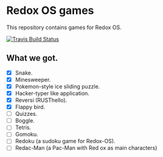 # Redox OS games

This repository contains games for Redox OS.

[![Travis Build Status](https://travis-ci.org/redox-os/games-for-redox.svg?branch=master)](https://travis-ci.org/redox-os/games-for-redox)

## What we got.

- [x] Snake.
- [x] Minesweeper.
- [x] Pokemon-style ice sliding puzzle.
- [x] Hacker-typer like application.
- [x] Reversi (RUSThello).
- [x] Flappy bird.
- [ ] Quizzes.
- [ ] Boggle.
- [ ] Tetris.
- [ ] Gomoku.
- [ ] Redoku (a sudoku game for Redox-OS).
- [ ] Redac-Man (a Pac-Man with Red ox as main characters)
